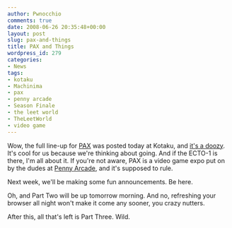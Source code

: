 ```yaml
---
author: Pwnocchio
comments: true
date: 2008-06-26 20:35:48+00:00
layout: post
slug: pax-and-things
title: PAX and Things
wordpress_id: 279
categories:
- News
tags:
- kotaku
- Machinima
- pax
- penny arcade
- Season Finale
- the leet world
- TheLeetWorld
- video game
---
```


Wow, the full line-up for [PAX](http://pennyarcadeexpo.com/) was posted today at Kotaku, and [it's a doozy](http://kotaku.com/5019938/everyone-and-the-ecto+1-heading-to-pax). It's cool for us because we're thinking about going. And if the ECTO-1 is there, I'm all about it. If you're not aware, PAX is a video game expo put on by the dudes at [Penny Arcade](http://www.penny-arcade.com), and it's supposed to rule.

Next week, we'll be making some fun announcements. Be here.

Oh, and Part Two will be up tomorrow morning. And no, refreshing your browser all night won't make it come any sooner, you crazy nutters.

After this, all that's left is Part Three. Wild.
